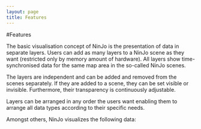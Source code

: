 ```yaml
---
layout: page
title: Features
---
```


#Features

The basic visualisation concept of NinJo is the presentation of data in separate layers. Users can add as many layers to a NinJo scene as they want (restricted only by memory amount of hardware). All layers show time-synchronised data for the same map area in the so-called NinJo scenes.

The layers are independent and can be added and removed from the scenes separately. If they are added to a scene, they can be set visible or invisible. Furthermore, their transparency is continuously adjustable.  

Layers can be arranged in any order the users want enabling them to arrange all data types according to their specific needs.

Amongst others, NinJo visualizes the following data:
